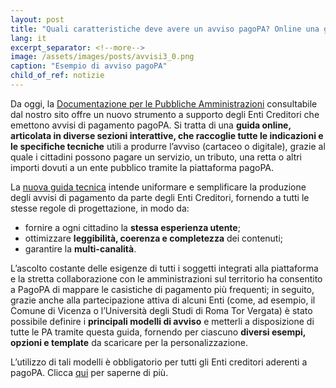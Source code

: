 ```yaml
---
layout: post
title: "Quali caratteristiche deve avere un avviso pagoPA? Online una guida tecnica per gli Enti"
lang: it
excerpt_separator: <!--more-->
image: /assets/images/posts/avvisi3_0.png
caption: "Esempio di avviso pagoPA"
child_of_ref: notizie
---
```


Da oggi, la [Documentazione per le Pubbliche Amministrazioni](https://www.pagopa.gov.it/it/pubbliche-amministrazioni/documentazione/) consultabile dal nostro sito offre un nuovo strumento a supporto degli Enti Creditori che emettono avvisi di pagamento pagoPA. Si tratta di una **guida online, articolata in diverse sezioni interattive, che raccoglie tutte le indicazioni e le specifiche tecniche** utili a produrre l’avviso (cartaceo o digitale), grazie al quale i cittadini possono pagare un servizio, un tributo, una retta o altri importi dovuti a un ente pubblico tramite la piattaforma pagoPA.  
<!--more-->

La [nuova guida tecnica](https://docs.pagopa.it/avviso-pagamento/) intende uniformare e semplificare la produzione degli avvisi di pagamento da parte degli Enti Creditori, fornendo a tutti le stesse regole di progettazione, in modo da: 

 
- fornire a ogni cittadino la **stessa esperienza utente**; 
- ottimizzare **leggibilità, coerenza e completezza** dei contenuti; 
- garantire la **multi-canalità**.


L’ascolto costante delle esigenze di tutti i soggetti integrati alla piattaforma e la stretta collaborazione con le amministrazioni sul territorio ha consentito a PagoPA di mappare le casistiche di pagamento più frequenti; in seguito, grazie anche alla partecipazione attiva di alcuni Enti (come, ad esempio, il Comune di Vicenza o l’Università degli Studi di Roma Tor Vergata) è stato possibile definire i **principali modelli di avviso** e metterli a disposizione di tutte le PA tramite questa guida, fornendo per ciascuno **diversi esempi, opzioni e template** da scaricare per la personalizzazione. 

L’utilizzo di tali modelli è obbligatorio per tutti gli Enti creditori aderenti a pagoPA. 
Clicca [qui](https://docs.pagopa.it/avviso-pagamento/) per saperne di più. 


